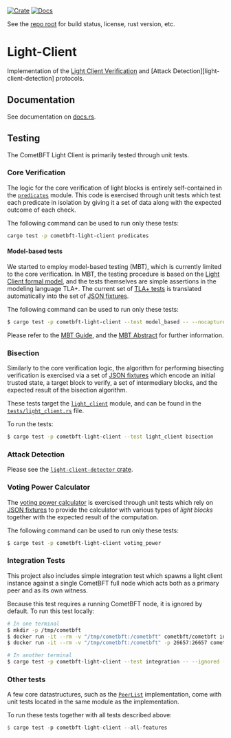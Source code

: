 [![Crate][crate-image]][crate-link]
[![Docs][docs-image]][docs-link]

See the [repo root] for build status, license, rust version, etc.

# Light-Client

Implementation of the [Light Client Verification][light-client-verification]
and [Attack Detection][light-client-detection] protocols.

## Documentation

See documentation on [docs.rs][docs-link].

## Testing

The CometBFT Light Client is primarily tested through unit tests.

### Core Verification

The logic for the core verification of light blocks is entirely self-contained in
the [`predicates`](./src/predicates.rs) module.
This code is exercised through unit tests which test each predicate in isolation
by giving it a set of data along with the expected outcome of each check.

The following command can be used to run only these tests:

```bash
cargo test -p cometbft-light-client predicates
```

#### Model-based tests

We started to employ model-based testing (MBT), which is currently limited 
to the core verification. In MBT, the testing procedure is based on the
[Light Client formal model](./tests/support/model_based/Lightclient_002_draft.tla),
and the tests themselves are simple assertions in the modeling language TLA+.
The current set of [TLA+ tests](./tests/support/model_based/LightTests.tla) is translated
automatically into the set of [JSON fixtures](./tests/support/model_based/single_step).

The following command can be used to run only these tests:

```bash
$ cargo test -p cometbft-light-client --test model_based -- --nocapture
```

Please refer to the [MBT Guide](./tests/support/model_based/README.md),
and the [MBT Abstract](./tests/support/model_based/Abstract.md) for further information.

### Bisection

Similarly to the core verification logic, the algorithm for performing bisecting
verification is exercised via a set of [JSON fixtures](./tests/support/bisection/single_peer)
which encode an initial trusted state, a target block to verify, a set of intermediary blocks,
and the expected result of the bisection algorithm.

These tests target the [`light_client`](./src/light_client.rs) module,
and can be found in the [`tests/light_client.rs`](./tests/light_client.rs) file.

To run the tests:

```bash
$ cargo test -p cometbft-light-client --test light_client bisection
```

### Attack Detection

Please see the [`light-client-detector` crate][detector-crate].

### Voting Power Calculator

The [voting power calculator](./src/operations/voting_power.rs) is exercised through
unit tests which rely on [JSON fixtures](./tests/support/voting_power/) to provide
the calculator with various types of *light blocks* together with the expected result
of the computation.

The following command can be used to run only these tests:

```bash
$ cargo test -p cometbft-light-client voting_power
```

### Integration Tests

This project also includes simple integration test which spawns a light client instance
against a single CometBFT full node which acts both as a primary peer and as its
own witness.

Because this test requires a running CometBFT node, it is ignored by default.
To run this test locally:

```bash
# In one terminal
$ mkdir -p /tmp/cometbft
$ docker run -it --rm -v "/tmp/cometbft:/cometbft" cometbft/cometbft init
$ docker run -it --rm -v "/tmp/cometbft:/cometbft" -p 26657:26657 cometbft/cometbft node --proxy_app=kvstore

# In another terminal
$ cargo test -p cometbft-light-client --test integration -- --ignored --nocapture
```

### Other tests

A few core datastructures, such as the [`PeerList`](./src/peer_list.rs) implementation,
come with unit tests located in the same module as the implementation.

To run these tests together with all tests described above:

```rust
$ cargo test -p cometbft-light-client --all-features
```

[//]: # (badges)

[crate-image]: https://img.shields.io/crates/v/cometbft-light-client.svg
[crate-link]: https://crates.io/crates/cometbft-light-client
[docs-image]: https://docs.rs/cometbft-light-client/badge.svg
[docs-link]: https://docs.rs/cometbft-light-client/

[//]: # (general links)

[repo root]: https://github.com/cometbft/cometbft-rs
[quick start]: https://github.com/cometbft/cometbft/blob/main/docs/introduction/quick-start.md
[CometBFT]: https://github.com/cometbft/cometbft
[light-client-verification]: https://github.com/cometbft/cometbft-rs/blob/main/docs/spec/lightclient/verification/verification.md
[detector-crate]: https://github.com/cometbft/cometbft-rs/tree/main/light-client-detector
